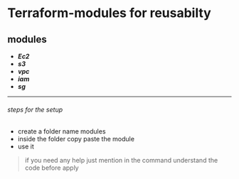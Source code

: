 # Terraform-modules for reusabilty


## modules 
- ***Ec2***
- ***s3***
- ***vpc***
- ***iam***
- ***sg***
---

###### steps for the setup
- create a folder name modules
- inside the folder copy paste the module
- use it
> if you need any help just mention in the command
> understand the code before apply 
